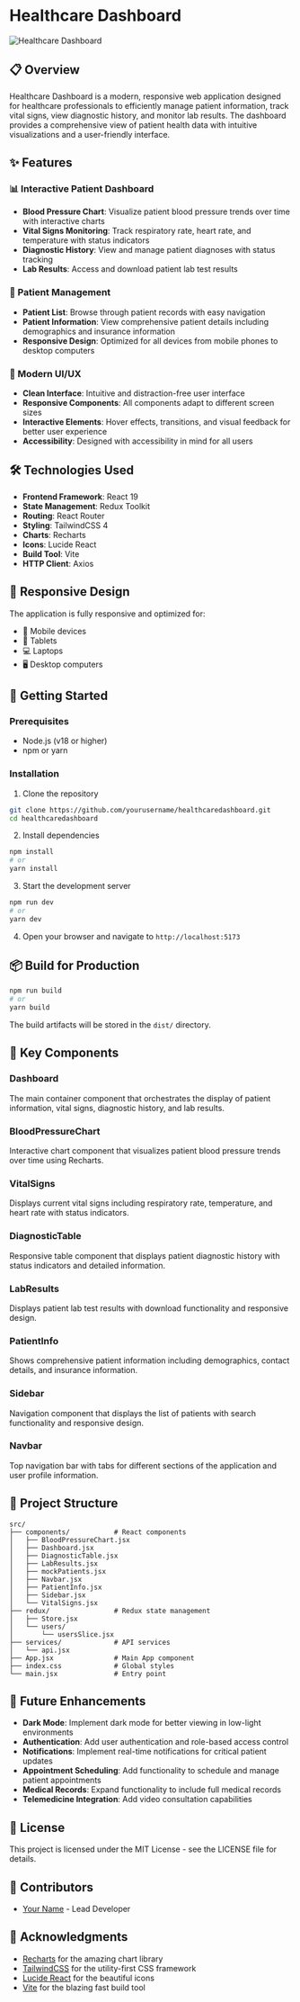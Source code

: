 # Healthcare Dashboard

![Healthcare Dashboard](/images/Healthcare%20Dashboard.png)

## 📋 Overview

Healthcare Dashboard is a modern, responsive web application designed for healthcare professionals to efficiently manage patient information, track vital signs, view diagnostic history, and monitor lab results. The dashboard provides a comprehensive view of patient health data with intuitive visualizations and a user-friendly interface.

## ✨ Features

### 📊 Interactive Patient Dashboard

- **Blood Pressure Chart**: Visualize patient blood pressure trends over time with interactive charts
- **Vital Signs Monitoring**: Track respiratory rate, heart rate, and temperature with status indicators
- **Diagnostic History**: View and manage patient diagnoses with status tracking
- **Lab Results**: Access and download patient lab test results

### 👤 Patient Management

- **Patient List**: Browse through patient records with easy navigation
- **Patient Information**: View comprehensive patient details including demographics and insurance information
- **Responsive Design**: Optimized for all devices from mobile phones to desktop computers

### 🎨 Modern UI/UX

- **Clean Interface**: Intuitive and distraction-free user interface
- **Responsive Components**: All components adapt to different screen sizes
- **Interactive Elements**: Hover effects, transitions, and visual feedback for better user experience
- **Accessibility**: Designed with accessibility in mind for all users

## 🛠️ Technologies Used

- **Frontend Framework**: React 19
- **State Management**: Redux Toolkit
- **Routing**: React Router
- **Styling**: TailwindCSS 4
- **Charts**: Recharts
- **Icons**: Lucide React
- **Build Tool**: Vite
- **HTTP Client**: Axios

## 📱 Responsive Design

The application is fully responsive and optimized for:

- 📱 Mobile devices
- 📱 Tablets
- 💻 Laptops
- 🖥️ Desktop computers

## 🚀 Getting Started

### Prerequisites

- Node.js (v18 or higher)
- npm or yarn

### Installation

1. Clone the repository

```bash
git clone https://github.com/yourusername/healthcaredashboard.git
cd healthcaredashboard
```

2. Install dependencies

```bash
npm install
# or
yarn install
```

3. Start the development server

```bash
npm run dev
# or
yarn dev
```

4. Open your browser and navigate to `http://localhost:5173`

## 📦 Build for Production

```bash
npm run build
# or
yarn build
```

The build artifacts will be stored in the `dist/` directory.

## 🧪 Key Components

### Dashboard

The main container component that orchestrates the display of patient information, vital signs, diagnostic history, and lab results.

### BloodPressureChart

Interactive chart component that visualizes patient blood pressure trends over time using Recharts.

### VitalSigns

Displays current vital signs including respiratory rate, temperature, and heart rate with status indicators.

### DiagnosticTable

Responsive table component that displays patient diagnostic history with status indicators and detailed information.

### LabResults

Displays patient lab test results with download functionality and responsive design.

### PatientInfo

Shows comprehensive patient information including demographics, contact details, and insurance information.

### Sidebar

Navigation component that displays the list of patients with search functionality and responsive design.

### Navbar

Top navigation bar with tabs for different sections of the application and user profile information.

## 📝 Project Structure

```
src/
├── components/           # React components
│   ├── BloodPressureChart.jsx
│   ├── Dashboard.jsx
│   ├── DiagnosticTable.jsx
│   ├── LabResults.jsx
│   ├── mockPatients.jsx
│   ├── Navbar.jsx
│   ├── PatientInfo.jsx
│   ├── Sidebar.jsx
│   └── VitalSigns.jsx
├── redux/                # Redux state management
│   ├── Store.jsx
│   └── users/
│       └── usersSlice.jsx
├── services/             # API services
│   └── api.jsx
├── App.jsx               # Main App component
├── index.css             # Global styles
└── main.jsx              # Entry point
```

## 🌟 Future Enhancements

- **Dark Mode**: Implement dark mode for better viewing in low-light environments
- **Authentication**: Add user authentication and role-based access control
- **Notifications**: Implement real-time notifications for critical patient updates
- **Appointment Scheduling**: Add functionality to schedule and manage patient appointments
- **Medical Records**: Expand functionality to include full medical records
- **Telemedicine Integration**: Add video consultation capabilities

## 📄 License

This project is licensed under the MIT License - see the LICENSE file for details.

## 👥 Contributors

- [Your Name](https://github.com/yourusername) - Lead Developer

## 🙏 Acknowledgments

- [Recharts](https://recharts.org/) for the amazing chart library
- [TailwindCSS](https://tailwindcss.com/) for the utility-first CSS framework
- [Lucide React](https://lucide.dev/) for the beautiful icons
- [Vite](https://vitejs.dev/) for the blazing fast build tool

